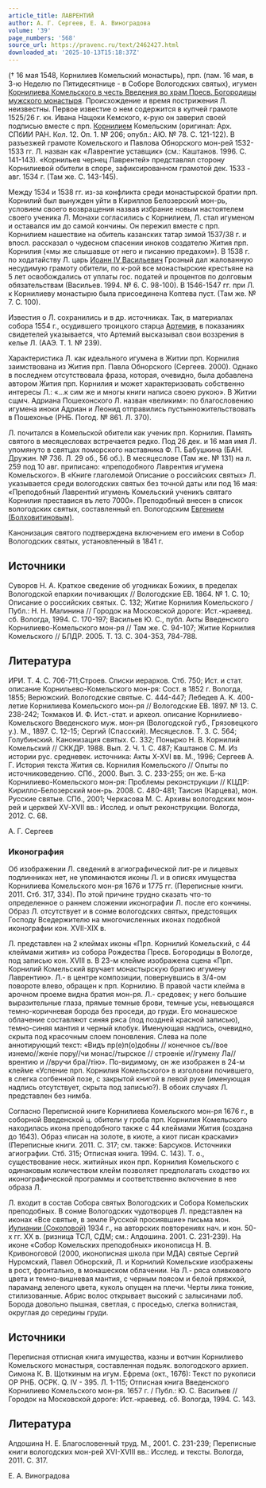 ```yaml
---
article_title: ЛАВРЕНТИЙ
author: А. Г. Сергеев, Е. А. Виноградова
volume: '39'
page_numbers: '568'
source_url: https://pravenc.ru/text/2462427.html
downloaded_at: '2025-10-13T15:18:37Z'
---
```


(† 16 мая 1548, Корнилиев Комельский монастырь), прп. (пам. 16 мая, в 3-ю Неделю по Пятидесятнице - в Соборе Вологодских святых), игумен [Корнилиева Комельского в честь Введения во храм Пресв. Богородицы мужского монастыря](<https://pravenc.ru/text/Корнилиева Комельского в честь Введения во храм Пресв  Богородицы мужского монастыря.html>). Происхождение и время пострижения Л. неизвестны. Первое известие о нем содержится в купчей грамоте 1525/26 г. кн. Ивана Нащоки Кемского, к-рую он заверил своей подписью вместе с прп. [Корнилием](https://pravenc.ru/text/Корнилием.html) Комельским (оригинал: Арх. СПбИИ РАН. Кол. 12. Оп. 1. № 206; опубл.: АЮ. № 78. С. 121-122). В разъезжей грамоте Комельского и Павлова Обнорского мон-рей 1532-1533 гг. Л. назван как «Лаврентие уставщик» (см.: Каштанов. 1996. С. 141-143). «Корнильев чернец Лаврентей» представлял сторону Корнилиевой обители в споре, зафиксированном грамотой дек. 1533 - авг. 1534 г. (Там же. С. 143-145).

Между 1534 и 1538 гг. из-за конфликта среди монастырской братии прп. Корнилий был вынужден уйти в Кириллов Белозерский мон-рь, условием своего возвращения назвав избрание новым настоятелем своего ученика Л. Монахи согласились с Корнилием, Л. стал игуменом и оставался им до самой кончины. Он пережил вместе с прп. Корнилием нашествие на обитель казанских татар зимой 1537/38 г. и впосл. рассказал о чудесном спасении иноков создателю Жития прп. Корнилия («мы же слышавше от него и писанию предахом»). В 1538 г. по ходатайству Л. царь [Иоанн IV Васильевич](<https://pravenc.ru/text/Иоанн IV Васильевич.html>) Грозный дал жалованную несудимую грамоту обители, по к-рой все монастырские крестьяне на 5 лет освобождались от уплаты гос. податей и процентов по долговым обязательствам (Васильев. 1994. № 6. С. 98-100). В 1546-1547 гг. при Л. к Корнилиеву монастырю была присоединена Коптева пуст. (Там же. № 7. С. 100).

Известия о Л. сохранились и в др. источниках. Так, в материалах собора 1554 г., осудившего троицкого старца [Артемия](https://pravenc.ru/text/Артемия.html), в показаниях свидетелей указывается, что Артемий высказывал свои воззрения в келье Л. (ААЭ. Т. 1. № 239).

Характеристика Л. как идеального игумена в Житии прп. Корнилия заимствована из Жития прп. Павла Обнорского (Сергеев. 2000). Однако в последнем отсутствовала фраза, которая, очевидно, была добавлена автором Жития прп. Корнилия и может характеризовать собственно интересы Л.: «...к сим же и многы книги написа своею рукою». В Житии сщмч. Адриана Пошехонского Л. назван «великим»: по благословению игумена иноки Адриан и Леонид отправились пустынножительствовать в Пошехонье (РНБ. Погод. № 861. Л. 370).

Л. почитался в Комельской обители как ученик прп. Корнилия. Память святого в месяцесловах встречается редко. Под 26 дек. и 16 мая имя Л. упомянуто в святцах поморского наставника Ф. П. Бабушкина (БАН. Дружин. № 736. Л. 29 об., 56 об.). В месяцеслове (Там же. № 131) на л. 259 под 10 авг. приписано: «преподобного Лаврентия игумена Комельского». В «Книге глаголемой Описание о российских святых» Л. указывается среди вологодских святых без точной даты или под 16 мая: «Преподобный Лаврентий игуменъ Комельский ученикъ святаго Корнилия преставися въ лето 7000». Преподобный внесен в список вологодских святых, составленный еп. Вологодским [Евгением (Болховитиновым)](<https://pravenc.ru/text/Евгением (Болховитиновым).html>).

Канонизация святого подтверждена включением его имени в Собор Вологодских святых, установленный в 1841 г.

## Источники

Суворов Н. А. Краткое сведение об угодниках Божиих, в пределах Вологодской епархии почивающих // Вологодские ЕВ. 1864. № 1. С. 10; Описание о российских святых. С. 132; Житие Корнилия Комельского / Публ.: Н. Н. Малинина // Городок на Московской дороге: Ист.-краевед. сб. Вологда, 1994. С. 170-197; Васильев Ю. С., публ. Акты Введенского Корнилиево-Комельского мон-ря // Там же. С. 94-107; Житие Корнилия Комельского // БЛДР. 2005. Т. 13. С. 304-353, 784-788.

## Литература

ИРИ. Т. 4. С. 706-711;Строев. Списки иерархов. Стб. 750; Ист. и стат. описание Корнильево-Комельского мон-ря: Сост. в 1852 г. Вологда, 1855; Верюжский. Вологодские святые. С. 444-447; Лебедев А. К. 400-летие Корнилиева Комельского мон-ря // Вологодские ЕВ. 1897. № 13. С. 238-242; Токмаков И. Ф. Ист.-стат. и археол. описание Корнилиево-Комельского Введенского муж. мон-ря (Вологодской губ., Грязовецкого у.). М., 1897. С. 12-15; Сергий (Спасский). Месяцеслов. Т. 3. С. 564; Голубинский. Канонизация святых. С. 332; Понырко Н. В. Корнилий Комельский // СККДР. 1988. Вып. 2. Ч. 1. С. 487; Каштанов С. М. Из истории рус. средневек. источника: Акты X-XVI вв. М., 1996; Сергеев А. Г. История текста Жития св. Корнилия Комельского // Опыты по источниковедению. СПб., 2000. Вып. 3. С. 233-255; он же. Б-ка Корнилиево-Комельского мон-ря: Проблемы реконструкции // КЦДР: Кирилло-Белозерский мон-рь. 2008. С. 480-481; Таисия (Карцева), мон. Русские святые. СПб., 2001; Черкасова М. С. Архивы вологодских мон-рей и церквей XV-XVII вв.: Исслед. и опыт реконструкции. Вологда, 2012. С. 68.

А. Г. Сергеев 

### Иконография

Об изображении Л. сведений в агиографической лит-ре и лицевых подлинниках нет, не упоминаются иконы Л. и в описях имущества Корнилиева Комельского мон-ря 1676 и 1775 гг. (Переписные книги. 2011. Стб. 317, 334). По этой причине трудно сказать что-то определенное о раннем сложении иконографии Л. после его кончины. Образ Л. отсутствует и в сонме вологодских святых, предстоящих Господу Вседержителю на многочисленных иконах подобной иконографии кон. XVII-XIX в.

Л. представлен на 2 клеймах иконы «Прп. Корнилий Комельский, с 44 клеймами жития» из собора Рождества Пресв. Богородицы в Вологде, под записью кон. ХVIII в. В 23-м клейме изображена сцена «Прп. Корнилий Комельский вручает монастырскую братию игумену Лаврентию». Л.- в центре композиции, повернувшись в 3/4-ом повороте влево, обращен к прп. Корнилию. В правой части клейма в арочном проеме видна братия мон-ря. Л.- средовек; у него большие выразительные глаза, прямые темные брови, темные усы, невьющаяся темно-коричневая борода без проседи, до груди. Его монашеское облачение составляют синяя ряса (под поздней красной записью), темно-синяя мантия и черный клобук. Именующая надпись, очевидно, скрыта под красочным слоем поновления. Слева на поле аннотирующий текст: «Видъ пр(е)п(о)добны // конечное съ//вое изнемо//женiе пору//чи монас//тырское // строенiе и//гумену Ла//врентию и //вручи бра//тiю». По-видимому, он же изображен в 24-м клейме «Успение прп. Корнилия Комельского» в изголовии почившего, в слегка согбенной позе, с закрытой книгой в левой руке (именующая надпись отсутствует, скрыта под записью?). В обоих случаях Л. представлен без нимба.

Согласно Переписной книге Корнилиева Комельского мон-ря 1676 г., в соборной Введенской ц. обители у гроба прп. Корнилия Комельского находилась икона преподобного также с 44 клеймами Жития (создана до 1643). Образ «писан на золоте, в киоте, а киот писан красками» (Переписные книги. 2011. С. 317; см. также: Барсуков. Источники агиографии. Стб. 315; Отписная книга. 1994. С. 143). Т. о., существование неск. житийных икон прп. Корнилия Комельского с одинаковым количеством клейм позволяет предполагать сходство их иконографической программы и соответственно включение в нее образа Л.

Л. входит в состав Собора святых Вологодских и Собора Комельских преподобных. В сонме Вологодских чудотворцев Л. представлен на иконах «Все святые, в земле Русской просиявшие» письма мон. [Иулиании (Соколовой)](<https://pravenc.ru/text/Иулиании (Соколовой).html>) 1934 г., на авторских повторениях нач. и кон. 50-х гг. XX в. (ризница ТСЛ, СДМ; см.: Алдошина. 2001. С. 231-239). На иконе «Собор Комельских преподобных» иконописца Н. В. Кривоноговой (2000, иконописная школа при МДА) святые Сергий Нуромский, Павел Обнорский, Л. и Корнилий Комельские изображены в рост, фронтально, в монашеском облачении. На Л.- ряса оливкового цвета и темно-вишневая мантия, с черным поясом и белой пряжкой, параманд зеленого цвета, куколь опущен на плечи. Черты лика тонкие, стилизованные. Абрис волос открывает высокий с залысинами лоб. Борода довольно пышная, светлая, с проседью, слегка волнистая, округлая до середины груди.

## Источники

Переписная отписная книга имущества, казны и вотчин Корнилиево Комельского монастыря, составленная подьяк. вологодского архиеп. Симона К. В. Щоткиным на игум. Ефрема (окт., 1676): Текст по рукописи ОР РНБ. ОСРК. Q. IV - 395. Л. 1-115; Отписная книга Введенского Корнилиево Комельского мон-ря. 1657 г. / Публ.: Ю. С. Васильев // Городок на Московской дороге: Ист.-краевед. сб. Вологда, 1994. С. 143.

## Литература

Алдошина Н. Е. Благословенный труд. М., 2001. С. 231-239; Переписные книги вологодских мон-рей XVI-XVIII вв.: Исслед. и тексты. Вологда, 2011. С. 317.

Е. А. Виноградова
